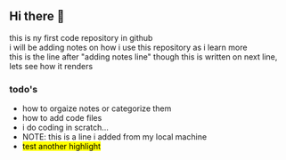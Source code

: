 ## Hi there 👋

this is ny first code repository in github
<br/>i will be adding notes on how i use this repository as i learn more
<br/>this is the line after "adding notes line"
though this is written on next line, lets see how it renders

### todo's
* how to orgaize notes or categorize them
* how to add code files
* i do coding in scratch... 
* NOTE: this is a line i added from my local machine
* <mark>test another highlight</mark>

<!--
**Novaarcoid0/Novaarcoid0** is a ✨ _special_ ✨ repository because its `README.md` (this file) appears on your GitHub profile.

Here are some ideas to get you started:

- 🔭 I’m currently working on ...
- 🌱 I’m currently learning ...
- 👯 I’m looking to collaborate on ...
- 🤔 I’m looking for help with ...
- 💬 Ask me about ...
- 📫 How to reach me: ...
- 😄 Pronouns: ...
- ⚡ Fun fact: ...
-->
